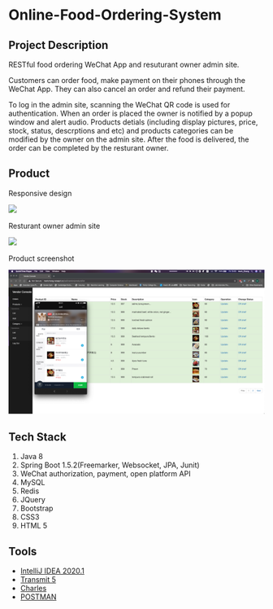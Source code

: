 # Online-Food-Ordering-System

## Project Description
RESTful food ordering WeChat App and resuturant owner admin site. 

Customers can order food, make payment on their phones through the WeChat App. They can also cancel an order and refund their payment.

To log in the admin site, scanning the WeChat QR code is used for authentication. When an order is placed the owner is notified by a popup window and alert audio. Products detials (including display pictures, price, stock, status, descrptions and etc) and products categories can be modified by the owner on the admin site. After the food is delivered, the order can be completed by the resturant owner.

## Product

Responsive design
<p>
    <img src="demo%20presentation/food%20ordering%20presentation.gif" width="600">
<p> 


Resturant owner admin site
<p>
    <img src="demo%20presentation/vendor%20admin%20site%20presentation.gif" width="600">
<p> 


Product screenshot
<p>
    <img src="demo%20presentation/weChatApp&VendorAdmin.png" width="600">
<p>

## Tech Stack
1. Java 8
2. Spring Boot 1.5.2(Freemarker, Websocket, JPA, Junit)
3. WeChat authorization, payment, open platform API
4. MySQL
5. Redis
6. JQuery
7. Bootstrap
8. CSS3
9. HTML 5

## Tools
- [IntelliJ IDEA 2020.1](https://www.jetbrains.com/idea/)
- [Transmit 5](https://panic.com/transmit/)
- [Charles](https://www.charlesproxy.com/latest-release/download.do)
- [POSTMAN](https://www.postman.com/)
